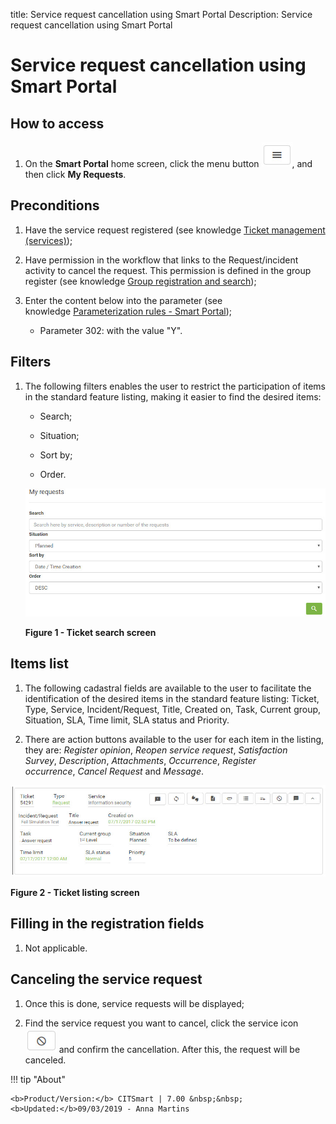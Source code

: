 title: Service request cancellation using Smart Portal
Description: Service request cancellation using Smart Portal

# Service request cancellation using Smart Portal

How to access
-------------

1.  On the **Smart Portal** home screen, click the menu button ![figure](images/simb-meno.white.jpg), and then
    click **My Requests**.

Preconditions
-------------

1.  Have the service request registered (see knowledge [Ticket management
    (services)][1]);

2.  Have permission in the workflow that links to the Request/incident activity
    to cancel the request. This permission is defined in the group register (see
    knowledge [Group registration and search][2]);

3.  Enter the content below into the parameter (see knowledge [Parameterization
    rules - Smart Portal][3]);

    - Parameter 302: with the value "Y".

Filters
-------

1.  The following filters enables the user to restrict the participation of
    items in the standard feature listing, making it easier to find the desired
    items:

    - Search;

    - Situation;

    - Sort by;

    - Order.

    ![figure](images/canc.img1.jpg)

    **Figure 1 - Ticket search screen**

Items list
----------

1.  The following cadastral fields are available to the user to facilitate the
    identification of the desired items in the standard feature
    listing: Ticket, Type, Service, Incident/Request, Title, Created on, Task,
    Current group, Situation, SLA, Time limit, SLA status and Priority.

2.  There are action buttons available to the user for each item in the listing,
    they are: *Register opinion*, *Reopen service request*, *Satisfaction
    Survey*, *Description*, *Attachments*, *Occurrence*, *Register
    occurrence*, *Cancel Request* and *Message*.

![figure](images/canc.img2.jpg)

**Figure 2 - Ticket listing screen**

Filling in the registration fields
----------------------------------

1.  Not applicable.

Canceling the service request
-----------------------------

1.  Once this is done, service requests will be displayed;

2.  Find the service request you want to cancel, click the service icon ![figure](images/simb-stop.jpg) and
    confirm the cancellation. After this, the request will be canceled.


!!! tip "About"

    <b>Product/Version:</b> CITSmart | 7.00 &nbsp;&nbsp;
    <b>Updated:</b>09/03/2019 - Anna Martins

[1]:/en-us/citsmart-platform-7/processes/tickets/ticket-management.html
[2]:/en-us/citsmart-platform-7/initial-settings/access-settings/user/group.html
[3]:/en-us/citsmart-platform-7/plataform-administration/parameters-list/parametrization-smart-portal.html
